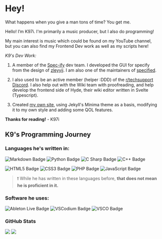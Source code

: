# Hey!

What happens when you give a man tons of time? You get me.

Hello! I’m K97i. I'm primarily a music producer, but I also do programming!

My main interest is music which could be found on my YouTube channel, but you can also find my Frontend Dev work as well as my scripts here!

_K9's Dev Work:_

  1. A member of the [Spec-ify](https://github.com/Spec-ify/) dev team. I developed the GUI for specify from the design of [zleyyij](https://github.com/zleyyij/). I am also one of the maintainers of [specified](https://github.com/Spec-ify/specified).

  2. I also used to be an active member (helper :DDD) of the [r/techsupport Discord](https://rtech.support/discord). I also help out with the Wiki team with proofreading, and help develop the frontend side of Hyde, their wiki editor written in Svelte (Typescript).

  3. Created [my own site](https://www.k97i.com/), using Jekyll's Minima theme as a basis, modifying it to my own style and adding some QOL features. 

**Thanks for reading!**
              - K97i
              
## K9's Programming Journey

### Languages he's written in:

![Markdown Badge](https://img.shields.io/badge/Markdown-000?logo=markdown&logoColor=fff&style=flat-square)
![Python Badge](https://img.shields.io/badge/Python-3776AB?logo=python&logoColor=fff&style=flat-square)
![C Sharp Badge](https://img.shields.io/badge/C%20Sharp-239120?logo=csharp&logoColor=fff&style=flat)
![C++ Badge](https://img.shields.io/badge/C%2B%2B-00599C?logo=cplusplus&logoColor=fff&style=flat-square)

![HTML5 Badge](https://img.shields.io/badge/HTML5-E34F26?logo=html5&logoColor=fff&style=flat-square)
![CSS3 Badge](https://img.shields.io/badge/CSS3-1572B6?logo=css3&logoColor=fff&style=flat-square)
![PHP Badge](https://img.shields.io/badge/PHP-777BB4?logo=php&logoColor=fff&style=flat-square)
![JavaScript Badge](https://img.shields.io/badge/JavaScript-F7DF1E?logo=javascript&logoColor=000&style=flat-square)

> ❗ While he has written in these languages before, **that does not mean he is proficient in it.**

### Software he uses:

![Ableton Live Badge](https://img.shields.io/badge/Ableton%20Live-000?logo=abletonlive&logoColor=fff&style=flat-square)
![VSCodium Badge](https://img.shields.io/badge/VSCodium-2F80ED?logo=vscodium&logoColor=fff&style=flat-square)
![VSCO Badge](https://img.shields.io/badge/VSCO-000?logo=vsco&logoColor=fff&style=flat-square)

### GitHub Stats

![](https://github-readme-stats.vercel.app/api/top-langs/?username=K97i&layout=compact&langs_count=12&theme=dark)
![](https://github-readme-stats.vercel.app/api?username=K97i&show_icons=true&theme=dark)
